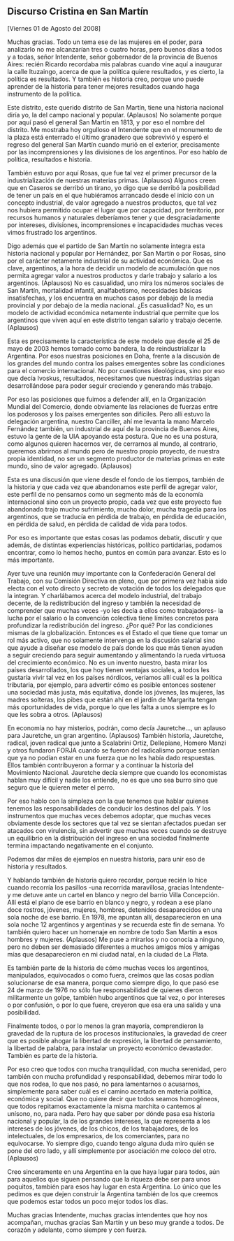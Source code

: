 Discurso Cristina en San Martín
-------------------------------

[Viernes 01 de Agosto del 2008]

Muchas gracias. Todo un tema ese de las mujeres en el poder, para
analizarlo no me alcanzarían tres o cuatro horas, pero buenos días a
todos y a todas, señor Intendente, señor gobernador de la provincia de
Buenos Aires: recién Ricardo recordaba mis palabras cuando vine aquí a
inaugurar la calle Ituzaingo, acerca de que la política quiere
resultados, y es cierto, la política es resultados. Y también es
historia creo, porque uno puede aprender de la historia para tener
mejores resultados cuando haga instrumento de la política.

Este distrito, este querido distrito de San Martín, tiene una historia
nacional diría yo, la del campo nacional y popular. (Aplausos) No
solamente porque por aquí pasó el general San Martín en 1813, y por eso
el nombre del distrito. Me mostraba hoy orgulloso el Intendente que en
el monumento de la plaza está enterrado el último granadero que
sobrevivió y esperó el regreso del general San Martín cuando murió en el
exterior, precisamente por las incomprensiones y las divisiones de los
argentinos. Por eso hablo de política, resultados e historia.

También estuvo por aquí Rosas, que fue tal vez el primer precursor de la
industrialización de nuestras materias primas. (Aplausos) Algunos creen
que en Caseros se derribó un tirano, yo digo que se derribó la
posibilidad de tener un país en el que hubiéramos arrancado desde el
inicio con un concepto industrial, de valor agregado a nuestros
productos, que tal vez nos hubiera permitido ocupar el lugar que por
capacidad, por territorio, por recursos humanos y naturales deberíamos
tener y que desgraciadamente por intereses, divisiones, incomprensiones
e incapacidades muchas veces vimos frustrado los argentinos.

Digo además que el partido de San Martín no solamente integra esta
historia nacional y popular por Hernández, por San Martín o por Rosas,
sino por el carácter netamente industrial de su actividad económica. Que
es clave, argentinos, a la hora de decidir un modelo de acumulación que
nos permita agregar valor a nuestros productos y darle trabajo y salario
a los argentinos. (Aplausos) No es casualidad, uno mira los números
sociales de San Martín, mortalidad infantil, analfabetismo, necesidades
básicas insatisfechas, y los encuentra en muchos casos por debajo de la
media provincial y por debajo de la media nacional. ¿Es casualidad? No,
es un modelo de actividad económica netamente industrial que permite que
los argentinos que viven aquí en este distrito tengan salario y trabajo
decente. (Aplausos)

Esta es precisamente la característica de este modelo que desde el 25 de
mayo de 2003 hemos tomado como bandera, la de reindustrializar la
Argentina. Por esos nuestras posiciones en Doha, frente a la discusión
de los grandes del mundo contra los países emergentes sobre las
condiciones para el comercio internacional. No por cuestiones
ideológicas, sino por eso que decía Ivoskus, resultados, necesitamos que
nuestras industrias sigan desarrollándose para poder seguir creciendo y
generando más trabajo.    

Por eso las posiciones que fuimos a defender allí, en la Organización
Mundial del Comercio, donde obviamente las relaciones de fuerzas entre
los poderosos y los países emergentes son difíciles. Pero allí estuvo la
delegación argentina, nuestro Canciller, ahí me levanta la mano Marcelo
Fernández también, un industrial de aquí de la provincia de Buenos
Aires, estuvo la gente de la UIA apoyando esta postura. Que no es una
postura, como algunos quieren hacernos ver, de cerrarnos al mundo, al
contrario, queremos abrirnos al mundo pero de nuestro propio proyecto,
de nuestra propia identidad, no ser un segmento productor de materias
primas en este mundo, sino de valor agregado. (Aplausos)

Esta es una discusión que viene desde el fondo de los tiempos, también
de la historia y que cada vez que abandonamos este perfil de agregar
valor, este perfil de no pensarnos como un segmento más de la economía
internacional sino con un proyecto propio, cada vez que este proyecto
fue abandonado trajo mucho sufrimiento, mucho dolor, mucha tragedia para
los argentinos, que se traducía en pérdida de trabajo, en pérdida de
educación, en pérdida de salud, en pérdida de calidad de vida para
todos.

Por eso es importante que estas cosas las podamos debatir, discutir y
que además, de distintas experiencias históricas, político partidarias,
podamos encontrar, como lo hemos hecho, puntos en común para avanzar.
Esto es lo más importante.

Ayer tuve una reunión muy importante con la Confederación General del
Trabajo, con su Comisión Directiva en pleno, que por primera vez había
sido electa con el voto directo y secreto de votación de todos los
delegados que la integran. Y charlábamos acerca del modelo industrial,
del trabajo decente, de la redistribución del ingreso y también la
necesidad de comprender que muchas veces -yo les decía a ellos como
trabajadores- la lucha por el salario o la convención colectiva tiene
límites concretos para profundizar la redistribución del ingreso. ¿Por
qué? Por las condiciones mismas de la globalización. Entonces es el
Estado el que tiene que tomar un rol más activo, que no solamente
intervenga en la discusión salarial sino que ayude a diseñar ese modelo
de país donde los que más tienen ayuden a seguir creciendo para seguir
aumentando y alimentando la rueda virtuosa del crecimiento económico. No
es un invento nuestro, basta mirar los países desarrollados, los que hoy
tienen ventajas sociales, a todos les gustaría vivir tal vez en los
países nórdicos, veríamos allí cuál es la política tributaria, por
ejemplo, para advertir cómo es posible entonces sostener una sociedad
más justa, más equitativa, donde los jóvenes, las mujeres, las madres
solteras, los pibes que están ahí en el jardín de Margarita tengan más
oportunidades de vida, porque lo que les falta a unos siempre es lo que
les sobra a otros. (Aplausos)

En economía no hay misterios, podrán, como decía Jauretche..., un
aplauso para Jauretche, un gran argentino. (Aplausos) También historia,
Jauretche, radical, joven radical que junto a Scalabrini Ortiz,
Dellepiane, Homero Manzi y otros fundaron FORJA cuando se fueron del
radicalismo porque sentían que ya no podían estar en una fuerza que no
les había dado respuestas. Ellos también contribuyeron a formar y a
continuar la historia del Movimiento Nacional. Jauretche decía siempre
que cuando los economistas hablan muy difícil y nadie los entiende, no
es que uno sea burro sino que seguro que le quieren meter el perro.

Por eso hablo con la simpleza con la que tenemos que hablar quienes
tenemos las responsabilidades de conducir los destinos del país. Y los
instrumentos que muchas veces debemos adoptar, que muchas veces
obviamente desde los sectores que tal vez se sientan afectados puedan
ser atacados con virulencia, sin advertir que muchas veces cuando se
destruye un equilibrio en la distribución del ingreso en una sociedad
finalmente termina impactando negativamente en el conjunto.

Podemos dar miles de ejemplos en nuestra historia, para unir eso de
historia y resultados.  

Y hablando también de historia quiero recordar, porque recién lo hice
cuando recorría los pasillos -una recorrida maravillosa, gracias
Intendente- y me detuve ante un cartel en blanco y negro del barrio
Villa Concepción. Allí está el plano de ese barrio en blanco y negro, y
rodean a ese plano doce rostros, jóvenes, mujeres, hombres, detenidos
desaparecidos en una sola noche de ese barrio. En 1978, me apuntan allí,
desaparecieron en una sola noche 12 argentinos y argentinas y se
recuerda este fin de semana. Yo también quiero hacer un homenaje en
nombre de todo San Martín a esos hombres y mujeres. (Aplausos) Me puse a
mirarlos y no conocía a ninguno, pero no deben ser demasiado diferentes
a muchos amigos míos y amigas mías que desaparecieron en mi ciudad
natal, en la ciudad de La Plata.

Es también parte de la historia de cómo muchas veces los argentinos,
manipulados, equivocados o como fuera, creímos que las cosas podían
solucionarse de esa manera, porque como siempre digo, lo que pasó ese 24
de marzo de 1976 no sólo fue responsabilidad de quienes dieron
militarmente un golpe, también hubo argentinos que tal vez, o por
intereses o por confusión, o por lo que fuere, creyeron que esa era una
salida y una posibilidad.

Finalmente todos, o por lo menos la gran mayoría, comprendieron la
gravedad de la ruptura de los procesos institucionales, la gravedad de
creer que es posible ahogar la libertad de expresión, la libertad de
pensamiento, la libertad de palabra, para instalar un proyecto económico
devastador. También es parte de la historia.

Por eso creo que todos con mucha tranquilidad, con mucha serenidad, pero
también con mucha profundidad y responsabilidad, debemos mirar todo lo
que nos rodea, lo que nos pasó, no para lamentarnos o acusarnos,
simplemente para saber cuál es el camino acertado en materia política,
económica y social. Que no quiere decir que todos seamos homogéneos, que
todos repitamos exactamente la misma marchita o cantemos al unísono, no,
para nada. Pero hay que saber por dónde pasa esa historia nacional y
popular, la de los grandes intereses, la que representa a los intereses
de los jóvenes, de los chicos, de los trabajadores, de los
intelectuales, de los empresarios, de los comerciantes, para no
equivocarse. Yo siempre digo, cuando tengo alguna duda miro quién se
pone del otro lado, y allí simplemente por asociación me coloco del
otro. (Aplausos)

Creo sinceramente en una Argentina en la que haya lugar para todos, aún
para aquellos que siguen pensando que la riqueza debe ser para unos
poquitos, también para esos hay lugar en esta Argentina. Lo único que
les pedimos es que dejen construir la Argentina también de los que
creemos que podemos estar todos un poco mejor todos los días.

Muchas gracias Intendente, muchas gracias intendentes que hoy nos
acompañan, muchas gracias San Martín y un beso muy grande a todos. De
corazón y adelante, como siempre y con fuerza.             

 
